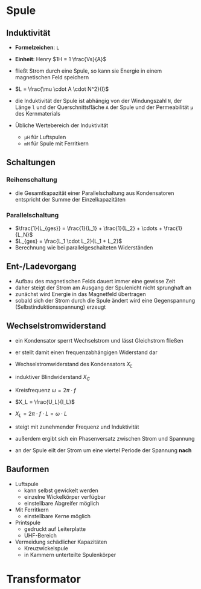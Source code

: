 # Spule

## Induktivität

- **Formelzeichen**: `L`
- **Einheit**: Henry $1H = 1 \frac{Vs}{A}$

- fließt Strom durch eine Spule, so kann sie Energie in einem magnetischen Feld speichern

- $L = \frac{\mu \cdot A \cdot N^2}{l}$

- die Induktivität der Spule ist abhängig von der Windungszahl `N`, der Länge `l` und der Querschnittsfläche `A` der Spule und der Permeabilität `µ` des Kernmaterials

- Übliche Wertebereich der Induktivität
  - `µH` für Luftspulen
  - `mH` für Spule mit Ferritkern

## Schaltungen

### Reihenschaltung

- die Gesamtkapazität einer Parallelschaltung aus Kondensatoren entspricht der Summe der Einzelkapazitäten

### Parallelschaltung

- $\frac{1}{L_{ges}} = \frac{1}{L_1} + \frac{1}{L_2} + \cdots + \frac{1}{L_N}$
- $L_{ges} = \frac{L_1 \cdot L_2}{L_1 + L_2}$
- Berechnung wie bei parallelgeschalteten Widerständen

## Ent-/Ladevorgang

- Aufbau des magnetischen Felds dauert immer eine gewisse Zeit
- daher steigt der Strom am Ausgang der Spulenicht nicht sprunghaft an
- zunächst wird Energie in das Magnetfeld übertragen
- sobald sich der Strom durch die Spule ändert wird eine Gegenspannung (Selbstinduktionsspannung) erzeugt

## Wechselstromwiderstand

- ein Kondensator sperrt Wechselstrom und lässt Gleichstrom fließen
- er stellt damit einen frequenzabhängigen Widerstand dar
- Wechselstromwiderstand des Kondensators $X_L$
- induktiver Blindwiderstand $X_C$
- Kreisfrequenz $\omega = 2 \pi \cdot f$

- $X_L = \frac{U_L}{I_L}$
- $X_L = 2 \pi \cdot f \cdot L = \omega \cdot L$

- steigt mit zunehmender Frequenz und Induktivität
- außerdem ergibt sich ein Phasenversatz zwischen Strom und Spannung
- an der Spule eilt der Strom um eine viertel Periode der Spannung **nach**

## Bauformen

- Luftspule
  - kann selbst gewickelt werden
  - einzelne Wickelkörper verfügbar
  - einstellbare Abgreifer möglich
- Mit Ferritkern
  - einstellbare Kerne möglich
- Printspule
  - gedruckt auf Leiterplatte
  - UHF-Bereich
- Vermeidung schädlicher Kapazitäten
  - Kreuzwickelspule
  - in Kammern unterteilte Spulenkörper

# Transformator
